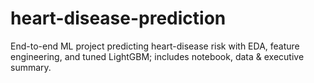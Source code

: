 # heart-disease-prediction
End-to-end ML project predicting heart-disease risk with EDA, feature engineering, and tuned LightGBM; includes notebook, data & executive summary.
